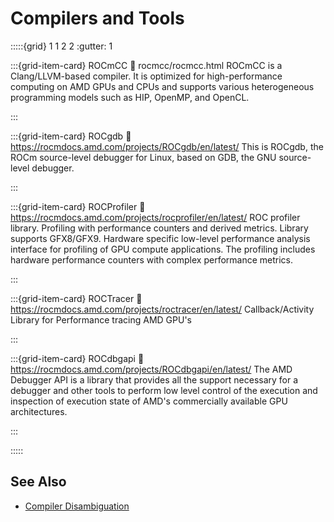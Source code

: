 # Compilers and Tools

:::::{grid} 1 1 2 2
:gutter: 1

:::{grid-item-card} ROCmCC
:link: rocmcc/rocmcc.html
ROCmCC is a Clang/LLVM-based compiler. It is optimized for high-performance
computing on AMD GPUs and CPUs and supports various heterogeneous programming
models such as HIP, OpenMP, and OpenCL.

:::

:::{grid-item-card} ROCgdb
:link: https://rocmdocs.amd.com/projects/ROCgdb/en/latest/
This is ROCgdb, the ROCm source-level debugger for Linux, based on GDB, the GNU
source-level debugger.

:::

:::{grid-item-card} ROCProfiler
:link: https://rocmdocs.amd.com/projects/rocprofiler/en/latest/
ROC profiler library. Profiling with performance counters and derived metrics.
Library supports GFX8/GFX9. Hardware specific low-level performance analysis
interface for profiling of GPU compute applications. The profiling includes
hardware performance counters with complex performance metrics.

:::

:::{grid-item-card} ROCTracer
:link: https://rocmdocs.amd.com/projects/roctracer/en/latest/
Callback/Activity Library for Performance tracing AMD GPU's

:::

:::{grid-item-card} ROCdbgapi
:link: https://rocmdocs.amd.com/projects/ROCdbgapi/en/latest/
The AMD Debugger API is a library that provides all the support necessary for a
debugger and other tools to perform low level control of the execution and
inspection of execution state of AMD's commercially available GPU architectures.

:::

:::::

## See Also

- [Compiler Disambiguation](../understand/compiler_disambiguation.md)
